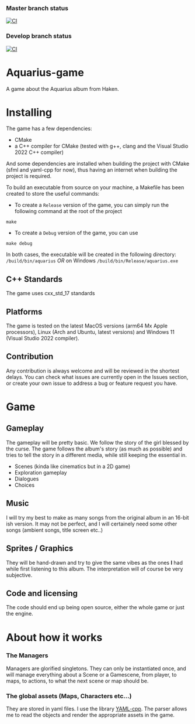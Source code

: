 ### Master branch status
[![CI](https://github.com/caerroff/aquarius/actions/workflows/ci.yml/badge.svg?branch=master)](https://github.com/caerroff/aquarius/actions/workflows/ci.yml)
### Develop branch status
[![CI](https://github.com/caerroff/aquarius/actions/workflows/ci.yml/badge.svg?branch=develop)](https://github.com/caerroff/aquarius/actions/workflows/ci.yml)

# Aquarius-game
 A game about the Aquarius album from Haken.

# Installing

The game has a few dependencies:
- CMake
- a C++ compiler for CMake (tested with g++, clang and the Visual Studio 2022 C++ compiler)

And some dependencies are installed when building the project with CMake (sfml and yaml-cpp for now), thus having an internet when building the project is required.

To build an executable from source on your machine, a Makefile has been created to store the useful commands:
- To create a `Release` version of the game, you can simply run the following command at the root of the project
```
make
```

- To create a `Debug` version of the game, you can use
```
make debug
```

In both cases, the executable will be created in the following directory:
`/build/bin/aquarius`
*OR* on Windows
`/build/bin/Release/aquarius.exe`

## C++ Standards
The game uses cxx_std_17 standards

## Platforms
The game is tested on the latest MacOS versions (arm64 Mx Apple processors), Linux (Arch and Ubuntu, latest versions) and Windows 11 (Visual Studio 2022 compiler).

## Contribution
Any contribution is always welcome and will be reviewed in the shortest delays. You can check what issues are currently open in the Issues section, or create your own issue to address a bug or feature request you have.

# Game

## Gameplay
The gameplay will be pretty basic. We follow the story of the girl blessed by the curse. The game follows the album's story (as much as possible) and tries to tell the story in a different media, while still keeping the essential in.
- Scenes (kinda like cinematics but in a 2D game)
- Exploration gameplay 
- Dialogues
- Choices

## Music
I will try my best to make as many songs from the original album in an 16-bit ish version. It may not be perfect, and I will certainely need some other songs (ambient songs, title screen etc..)

## Sprites / Graphics
They will be hand-drawn and try to give the same vibes as the ones **I** had while first listening to this album. The interpretation will of course be very subjective.

## Code and licensing
The code should end up being open source, either the whole game or just the engine.

# About how it works
### The Managers
Managers are glorified singletons. They can only be instantiated once, and will manage everything about a Scene or a Gamescene, from player, to maps, to actions, to what the next scene or map should be.

### The global assets (Maps, Characters etc...)
They are stored in yaml files.
I use the library [YAML-cpp](https://github.com/jbeder/yaml-cpp).
The parser allows me to read the objects and render the appropriate assets in the game.
